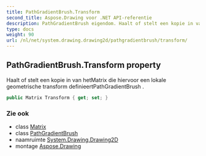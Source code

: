 ```yaml
---
title: PathGradientBrush.Transform
second_title: Aspose.Drawing voor .NET API-referentie
description: PathGradientBrush eigendom. Haalt of stelt een kopie in van hetMatrix die hiervoor een lokale geometrische transform definieertPathGradientBrush .
type: docs
weight: 90
url: /nl/net/system.drawing.drawing2d/pathgradientbrush/transform/
---
```

## PathGradientBrush.Transform property

Haalt of stelt een kopie in van hetMatrix die hiervoor een lokale geometrische transform definieertPathGradientBrush .

```csharp
public Matrix Transform { get; set; }
```

### Zie ook

* class [Matrix](../../matrix/)
* class [PathGradientBrush](../)
* naamruimte [System.Drawing.Drawing2D](../../pathgradientbrush/)
* montage [Aspose.Drawing](../../../)


